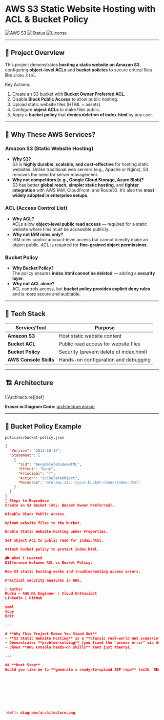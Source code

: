 # AWS S3 Static Website Hosting with ACL & Bucket Policy

![AWS S3](https://img.shields.io/badge/AWS-S3-orange?logo=amazon-aws&logoColor=white)
![Status](https://img.shields.io/badge/Status-Completed-brightgreen)
![License](https://img.shields.io/badge/License-MIT-blue)

---

## 📌 **Project Overview**
This project demonstrates **hosting a static website on Amazon S3**, configuring **object-level ACLs** and **bucket policies** to secure critical files like `index.html`.  

Key Actions:
1. Create an S3 bucket with **Bucket Owner Preferred ACL**.
2. Disable **Block Public Access** to allow public hosting.
3. Upload static website files (HTML + assets).
4. Configure **object ACLs** to make files public.
5. Apply a **bucket policy** that **denies deletion of index.html** by any user.

---

## 🎯 **Why These AWS Services?**

### **Amazon S3 (Static Website Hosting)**
- **Why S3?**  
  S3 is **highly durable, scalable, and cost-effective** for hosting static websites. Unlike traditional web servers (e.g., Apache or Nginx), S3 removes the need for server management.  
- **Why not competitors (e.g., Google Cloud Storage, Azure Blob)?**  
  S3 has better **global reach**, **simpler static hosting**, and **tighter integration** with AWS IAM, CloudFront, and Route53. It’s also the **most widely adopted in enterprise setups**.

### **ACL (Access Control List)**
- **Why ACL?**  
  ACLs allow **object-level public read access** — required for a static website where files must be accessible publicly.  
- **Why not IAM roles only?**  
  IAM roles control account-level access but cannot directly make an object public. ACL is required for **fine-grained object permissions**.

### **Bucket Policy**
- **Why Bucket Policy?**  
  The policy ensures **index.html cannot be deleted** — adding a **security layer**.  
- **Why not ACL alone?**  
  ACL controls access, but **bucket policy provides explicit deny rules** and is more secure and auditable.

---

## 🔧 **Tech Stack**
| Service/Tool          | Purpose                                        |
|-----------------------|------------------------------------------------|
| **Amazon S3**         | Host static website content                    |
| **Bucket ACL**        | Public read access for website files            |
| **Bucket Policy**     | Security (prevent delete of index.html)         |
| **AWS Console Skills**| Hands-on configuration and debugging            |

---

## 🏗 **Architecture**
![Architecture][def]

**Eraser.io Diagram Code:** [architecture.eraser](diagrams/architecture.eraser)  

---

## 📝 **Bucket Policy Example**
`policies/bucket-policy.json`
```json
{
  "Version": "2012-10-17",
  "Statement": [
    {
      "Sid": "DenyDeleteIndexHTML",
      "Effect": "Deny",
      "Principal": "*",
      "Action": "s3:DeleteObject",
      "Resource": "arn:aws:s3:::<your-bucket-name>/index.html"
    }
  ]
}
🚀 Steps to Reproduce
Create an S3 bucket (ACL: Bucket Owner Preferred).

Disable Block Public Access.

Upload website files to the bucket.

Enable Static Website Hosting under Properties.

Set object ACL to public read for index.html.

Attach bucket policy to protect index.html.

🎓 What I Learned
Difference between ACL vs Bucket Policy.

How S3 static hosting works and troubleshooting access errors.

Practical security measures in AWS.

📢 Author
Rudra – AWS ML Engineer | Cloud Enthusiast
LinkedIn | GitHub

yaml
Copy
Edit

---

# **Why This Project Makes You Stand Out**
- **S3 Static Website Hosting** is a **classic real-world AWS scenario**—shows practical understanding of **IAM, ACLs, and security**.
- Demonstrates **problem-solving** (you fixed the "access error" via ACLs and policies).
- Shows **AWS Console hands-on skills** (not just theory).

---

## **Next Step**
Would you like me to **generate a ready-to-upload ZIP repo** (with `README.md`, `bucket-policy.json`, `website/index.html`, and `architecture.eraser`) so you can push it directly to GitHub?









[def]: diagrams/architecture.png